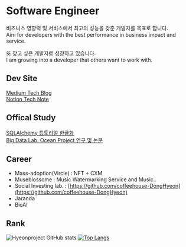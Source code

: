 # Software Engineer

비즈니스 영향력 및 서비스에서 최고의 성능을 갖춘 개발자를 목표로 합니다. <br>
Aim for developers with the best performance in business impact and service.<br>

또 찾고 싶은 개발자로 성장하고 있습니다.<br>
I am growing into a developer that others want to work with.<br>

## Dev Site
[Medium Tech Blog](https://halved-centaur-24f.notion.site/Restart-Programmer-d48261e368924fe79467c83148964db7)<br>
[Notion Tech Note](https://hyeonproject.notion.site)<br>

## Offical Study
[SQLAlchemy 튜토리얼 한글화](https://soogoonsoogoonpythonists.github.io/sqlalchemy-for-pythonist/)<br>
[Big Data Lab. Ocean Project 연구 및 논문](https://gitlab.com/bd-crew/ocean)

## Career
- Mass-adoption(Vircle) : NFT + CXM
- Museblossome : Music Watermarking Service and Music..
- Social Investing lab. : [https://github.com/coffeehouse-DongHyeon](https://github.com/coffeehouse-DongHyeon)
- Jaranda
- BioAI

## Rank
![Hyeonproject GitHub stats](https://github-readme-stats.vercel.app/api?username=hyeonprojects&show_icons=true&theme=radical)
[![Top Langs](https://github-readme-stats.vercel.app/api/top-langs/?username=hyeonprojects&layout=compact)](https://github.com/heyonporjects/github-readme-stats)
